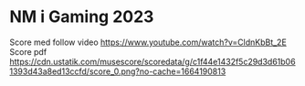 # NM i Gaming 2023

Score med follow video https://www.youtube.com/watch?v=CldnKbBt_2E
Score pdf https://cdn.ustatik.com/musescore/scoredata/g/c1f44e1432f5c29d3d61b061393d43a8ed13ccfd/score_0.png?no-cache=1664190813
